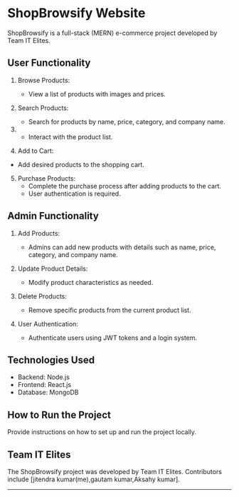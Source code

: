# ShopBrowsify Website

ShopBrowsify is a full-stack (MERN) e-commerce project developed by Team IT Elites.

## User Functionality

1. Browse Products:
   - View a list of products with images and prices.

2. Search Products:
   - Search for products by name, price, category, and company name.

3. - Interact with the product list.

4. Add to Cart:
 - Add desired products to the shopping cart.

5. Purchase Products:
   - Complete the purchase process after adding products to the cart.
   - User authentication is required.

## Admin Functionality

1. Add Products:
   - Admins can add new products with details such as name, price, category, and company name.

2. Update Product Details:
   - Modify product characteristics as needed.

3. Delete Products:
   - Remove specific products from the current product list.

4. User Authentication:
   - Authenticate users using JWT tokens and a login system.

## Technologies Used

- Backend: Node.js
- Frontend: React.js
- Database: MongoDB

## How to Run the Project

Provide instructions on how to set up and run the project locally.

## Team IT Elites

The ShopBrowsify project was developed by Team IT Elites. Contributors include [jitendra kumar(me),gautam kumar,Aksahy kumar].

---


